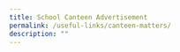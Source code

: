```yaml
---
title: School Canteen Advertisement
permalink: /useful-links/canteen-matters/
description: ""
---
```

